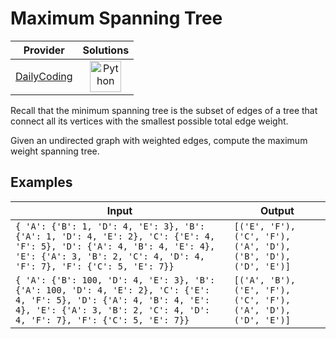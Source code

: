 # Maximum Spanning Tree

<!-- INFO TABLE BEGIN -->

| Provider                                              | Solutions                                                                                                                                        |
| :---------------------------------------------------: | :----------------------------------------------------------------------------------------------------------------------------------------------: |
| [DailyCoding](../../../docs/providers/DailyCoding.md) | [<img src="https://res.cloudinary.com/rascaltwo/image/upload/v1631924087/python_xzdlti.svg" alt="Python" title="Python" width="50" />](solve.py) |

<!-- INFO TABLE END -->

Recall that the minimum spanning tree is the subset of edges of a tree that connect all its vertices with the smallest possible total edge weight.

Given an undirected graph with weighted edges, compute the maximum weight spanning tree.

## Examples

| Input                                                                                                                                                                                             | Output                                                         |
| ------------------------------------------------------------------------------------------------------------------------------------------------------------------------------------------------- | -------------------------------------------------------------- |
| `{ 'A': {'B': 1, 'D': 4, 'E': 3}, 'B': {'A': 1, 'D': 4, 'E': 2}, 'C': {'E': 4, 'F': 5}, 'D': {'A': 4, 'B': 4, 'E': 4}, 'E': {'A': 3, 'B': 2, 'C': 4, 'D': 4, 'F': 7}, 'F': {'C': 5, 'E': 7}}`     | `[('E', 'F'), ('C', 'F'), ('A', 'D'), ('B', 'D'), ('D', 'E')]` |
| `{ 'A': {'B': 100, 'D': 4, 'E': 3}, 'B': {'A': 100, 'D': 4, 'E': 2}, 'C': {'E': 4, 'F': 5}, 'D': {'A': 4, 'B': 4, 'E': 4}, 'E': {'A': 3, 'B': 2, 'C': 4, 'D': 4, 'F': 7}, 'F': {'C': 5, 'E': 7}}` | `[('A', 'B'), ('E', 'F'), ('C', 'F'), ('A', 'D'), ('D', 'E')]` |
